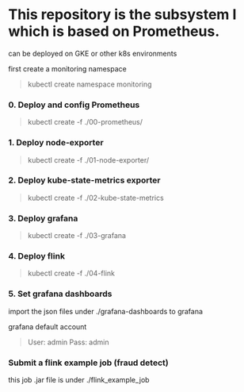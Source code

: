 # This repository is the subsystem I which is based on Prometheus.

can be deployed on GKE or other k8s environments

first create a monitoring namespace
> kubectl create namespace monitoring

### 0. Deploy and config Prometheus
> kubectl create -f ./00-prometheus/

### 1. Deploy node-exporter
> kubectl create -f ./01-node-exporter/

### 2. Deploy kube-state-metrics exporter
> kubectl create -f ./02-kube-state-metrics

### 3. Deploy grafana
> kubectl create -f ./03-grafana

### 4. Deploy flink
> kubectl create -f ./04-flink

### 5. Set grafana dashboards
import the json files under ./grafana-dashboards to grafana

grafana default account
> User: admin
> Pass: admin

### Submit a flink example job (fraud detect)
this job .jar file is under ./flink_example_job
